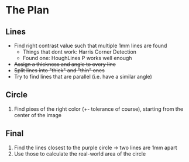 # The Plan

## Lines

* Find right contrast value such that multiple 1mm lines are found
  * Things that dont work: Harris Corner Detection
  * Found one: HoughLines P works well enough
* ~~Assign a thickness and angle to every line~~
* ~~Split lines into "thick" and "thin" ones~~
* Try to find lines that are parallel (i.e. have a similar angle)

## Circle

1. Find pixes of the right color (+- tolerance of course), starting from the center of the image

## Final

1. Find the lines closest to the purple circle -> two lines are 1mm apart
2. Use those to calculate the real-world area of the circle
